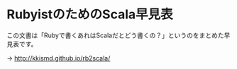 RubyistのためのScala早見表
====

この文書は「Rubyで書くあれはScalaだとどう書くの？」というのをまとめた早見表です。

→ http://kkismd.github.io/rb2scala/
